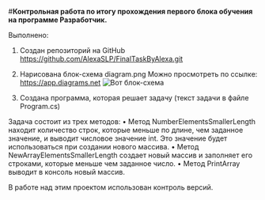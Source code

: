 #**Контрольная работа по итогу прохождения первого блока обучения на программе Разработчик.**

Выполнено:

1. Создан репозиторий на GitHub https://github.com/AlexaSLP/FinalTaskByAlexa.git
2. Нарисована блок-схема diagram.png
Можно просмотреть по ссылке: https://app.diagrams.net
![Вот блок-схема](/Users/semacvetkovyh/Desktop/FinalTaskByAlexa/diagram.png)

3. Создана программа, которая решает задачу (текст задачи в файле Program.cs)

Задача состоит из трех методов:
• Метод NumberElementsSmallerLength находит количество строк, которые меньше по длине, чем заданное значение, и выводит числовое значение int. Это значение будет использоваться при создании нового массива.
• Метод NewArrayElementsSmallerLength создает новый массив и заполняет его строками, которые меньше чем заданное число.
• Метод PrintArray выводит в консоль новый массив.

В работе над этим проектом использован контроль версий.
